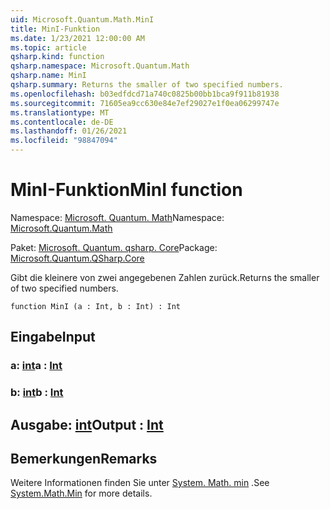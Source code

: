 ```yaml
---
uid: Microsoft.Quantum.Math.MinI
title: MinI-Funktion
ms.date: 1/23/2021 12:00:00 AM
ms.topic: article
qsharp.kind: function
qsharp.namespace: Microsoft.Quantum.Math
qsharp.name: MinI
qsharp.summary: Returns the smaller of two specified numbers.
ms.openlocfilehash: b03edfdcd71a740c0825b00bb1bca9f911b81938
ms.sourcegitcommit: 71605ea9cc630e84e7ef29027e1f0ea06299747e
ms.translationtype: MT
ms.contentlocale: de-DE
ms.lasthandoff: 01/26/2021
ms.locfileid: "98847094"
---
```

# <a name="mini-function"></a><span data-ttu-id="8539c-102">MinI-Funktion</span><span class="sxs-lookup"><span data-stu-id="8539c-102">MinI function</span></span>

<span data-ttu-id="8539c-103">Namespace: [Microsoft. Quantum. Math](xref:Microsoft.Quantum.Math)</span><span class="sxs-lookup"><span data-stu-id="8539c-103">Namespace: [Microsoft.Quantum.Math](xref:Microsoft.Quantum.Math)</span></span>

<span data-ttu-id="8539c-104">Paket: [Microsoft. Quantum. qsharp. Core](https://nuget.org/packages/Microsoft.Quantum.QSharp.Core)</span><span class="sxs-lookup"><span data-stu-id="8539c-104">Package: [Microsoft.Quantum.QSharp.Core](https://nuget.org/packages/Microsoft.Quantum.QSharp.Core)</span></span>


<span data-ttu-id="8539c-105">Gibt die kleinere von zwei angegebenen Zahlen zurück.</span><span class="sxs-lookup"><span data-stu-id="8539c-105">Returns the smaller of two specified numbers.</span></span>

```qsharp
function MinI (a : Int, b : Int) : Int
```


## <a name="input"></a><span data-ttu-id="8539c-106">Eingabe</span><span class="sxs-lookup"><span data-stu-id="8539c-106">Input</span></span>

### <a name="a--int"></a><span data-ttu-id="8539c-107">a: [int](xref:microsoft.quantum.lang-ref.int)</span><span class="sxs-lookup"><span data-stu-id="8539c-107">a : [Int](xref:microsoft.quantum.lang-ref.int)</span></span>




### <a name="b--int"></a><span data-ttu-id="8539c-108">b: [int](xref:microsoft.quantum.lang-ref.int)</span><span class="sxs-lookup"><span data-stu-id="8539c-108">b : [Int](xref:microsoft.quantum.lang-ref.int)</span></span>





## <a name="output--int"></a><span data-ttu-id="8539c-109">Ausgabe: [int](xref:microsoft.quantum.lang-ref.int)</span><span class="sxs-lookup"><span data-stu-id="8539c-109">Output : [Int](xref:microsoft.quantum.lang-ref.int)</span></span>



## <a name="remarks"></a><span data-ttu-id="8539c-110">Bemerkungen</span><span class="sxs-lookup"><span data-stu-id="8539c-110">Remarks</span></span>

<span data-ttu-id="8539c-111">Weitere Informationen finden Sie unter [System. Math. min](https://docs.microsoft.com/dotnet/api/system.math.min) .</span><span class="sxs-lookup"><span data-stu-id="8539c-111">See [System.Math.Min](https://docs.microsoft.com/dotnet/api/system.math.min) for more details.</span></span>